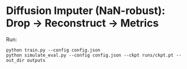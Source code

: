 # Diffusion Imputer (NaN-robust): Drop → Reconstruct → Metrics

Run:
```
python train.py --config config.json
python simulate_eval.py --config config.json --ckpt runs/ckpt.pt --out_dir outputs
```
